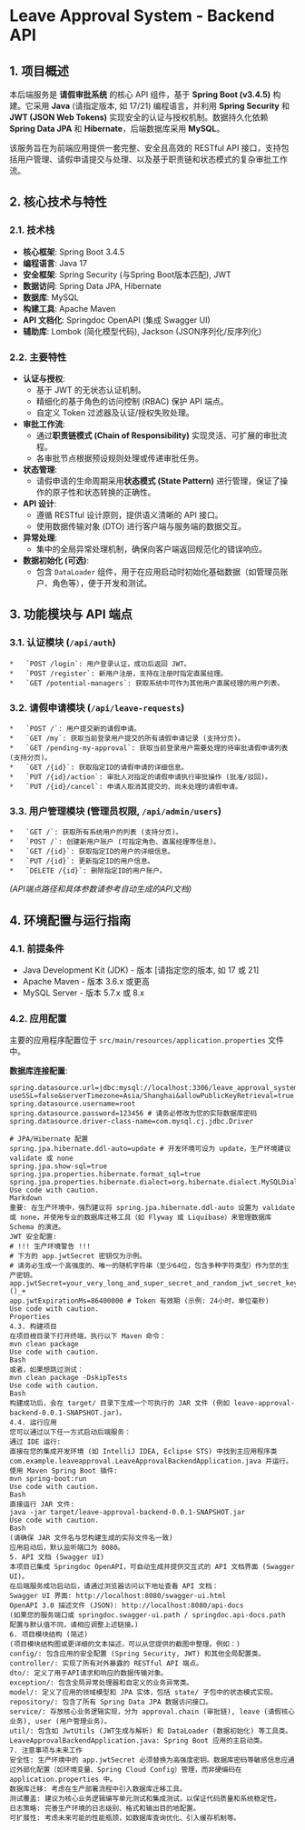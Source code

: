 # Leave Approval System - Backend API

## 1. 项目概述

本后端服务是 **请假审批系统** 的核心 API 组件，基于 **Spring Boot (v3.4.5)** 构建。它采用 **Java** (请指定版本, 如 17/21) 编程语言，并利用 **Spring Security** 和 **JWT (JSON Web Tokens)** 实现安全的认证与授权机制。数据持久化依赖 **Spring Data JPA** 和 **Hibernate**，后端数据库采用 **MySQL**。

该服务旨在为前端应用提供一套完整、安全且高效的 RESTful API 接口，支持包括用户管理、请假申请提交与处理、以及基于职责链和状态模式的复杂审批工作流。

## 2. 核心技术与特性

### 2.1. 技术栈

*   **核心框架**: Spring Boot 3.4.5
*   **编程语言**: Java 17
*   **安全框架**: Spring Security (与Spring Boot版本匹配), JWT
*   **数据访问**: Spring Data JPA, Hibernate
*   **数据库**: MySQL
*   **构建工具**: Apache Maven
*   **API 文档化**: Springdoc OpenAPI (集成 Swagger UI)
*   **辅助库**: Lombok (简化模型代码), Jackson (JSON序列化/反序列化)

### 2.2. 主要特性

*   **认证与授权**:
    *   基于 JWT 的无状态认证机制。
    *   精细化的基于角色的访问控制 (RBAC) 保护 API 端点。
    *   自定义 Token 过滤器及认证/授权失败处理。
*   **审批工作流**:
    *   通过**职责链模式 (Chain of Responsibility)** 实现灵活、可扩展的审批流程。
    *   各审批节点根据预设规则处理或传递审批任务。
*   **状态管理**:
    *   请假申请的生命周期采用**状态模式 (State Pattern)** 进行管理，保证了操作的原子性和状态转换的正确性。
*   **API 设计**:
    *   遵循 RESTful 设计原则，提供语义清晰的 API 接口。
    *   使用数据传输对象 (DTO) 进行客户端与服务端的数据交互。
*   **异常处理**:
    *   集中的全局异常处理机制，确保向客户端返回规范化的错误响应。
*   **数据初始化 (可选)**:
    *   包含 `DataLoader` 组件，用于在应用启动时初始化基础数据（如管理员账户、角色等），便于开发和测试。

## 3. 功能模块与 API 端点

### 3.1. 认证模块 (`/api/auth`)
    *   `POST /login`: 用户登录认证，成功后返回 JWT。
    *   `POST /register`: 新用户注册，支持在注册时指定直属经理。
    *   `GET /potential-managers`: 获取系统中可作为其他用户直属经理的用户列表。

### 3.2. 请假申请模块 (`/api/leave-requests`)
    *   `POST /`: 用户提交新的请假申请。
    *   `GET /my`: 获取当前登录用户提交的所有请假申请记录 (支持分页)。
    *   `GET /pending-my-approval`: 获取当前登录用户需要处理的待审批请假申请列表 (支持分页)。
    *   `GET /{id}`: 获取指定ID的请假申请的详细信息。
    *   `PUT /{id}/action`: 审批人对指定的请假申请执行审批操作 (批准/驳回)。
    *   `PUT /{id}/cancel`: 申请人取消其提交的、尚未处理的请假申请。

### 3.3. 用户管理模块 (管理员权限, `/api/admin/users`)
    *   `GET /`: 获取所有系统用户的列表 (支持分页)。
    *   `POST /`: 创建新用户账户 (可指定角色、直属经理等信息)。
    *   `GET /{id}`: 获取指定ID的用户的详细信息。
    *   `PUT /{id}`: 更新指定ID的用户信息。
    *   `DELETE /{id}`: 删除指定ID的用户账户。

_(API端点路径和具体参数请参考自动生成的API文档)_

## 4. 环境配置与运行指南

### 4.1. 前提条件

*   Java Development Kit (JDK) - 版本 [请指定您的版本, 如 17 或 21]
*   Apache Maven - 版本 3.6.x 或更高
*   MySQL Server - 版本 5.7.x 或 8.x

### 4.2. 应用配置

主要的应用程序配置位于 `src/main/resources/application.properties` 文件中。

**数据库连接配置**:
```properties
spring.datasource.url=jdbc:mysql://localhost:3306/leave_approval_system?useSSL=false&serverTimezone=Asia/Shanghai&allowPublicKeyRetrieval=true
spring.datasource.username=root
spring.datasource.password=123456 # 请务必修改为您的实际数据库密码
spring.datasource.driver-class-name=com.mysql.cj.jdbc.Driver

# JPA/Hibernate 配置
spring.jpa.hibernate.ddl-auto=update # 开发环境可设为 update，生产环境建议 validate 或 none
spring.jpa.show-sql=true
spring.jpa.properties.hibernate.format_sql=true
spring.jpa.properties.hibernate.dialect=org.hibernate.dialect.MySQLDialect
Use code with caution.
Markdown
重要: 在生产环境中，强烈建议将 spring.jpa.hibernate.ddl-auto 设置为 validate 或 none，并使用专业的数据库迁移工具（如 Flyway 或 Liquibase）来管理数据库 Schema 的演进。
JWT 安全配置:
# !!! 生产环境警告 !!!
# 下方的 app.jwtSecret 密钥仅为示例。
# 请务必生成一个高强度的、唯一的随机字符串（至少64位，包含多种字符类型）作为您的生产密钥。
app.jwtSecret=your_very_long_and_super_secret_and_random_jwt_secret_key_here_replace_this_!@#$%^&*()_+
app.jwtExpirationMs=86400000 # Token 有效期 (示例: 24小时，单位毫秒)
Use code with caution.
Properties
4.3. 构建项目
在项目根目录下打开终端，执行以下 Maven 命令：
mvn clean package
Use code with caution.
Bash
或者，如果想跳过测试：
mvn clean package -DskipTests
Use code with caution.
Bash
构建成功后，会在 target/ 目录下生成一个可执行的 JAR 文件 (例如 leave-approval-backend-0.0.1-SNAPSHOT.jar)。
4.4. 运行应用
您可以通过以下任一方式启动后端服务：
通过 IDE 运行:
直接在您的集成开发环境 (如 IntelliJ IDEA, Eclipse STS) 中找到主应用程序类 com.example.leaveapproval.LeaveApprovalBackendApplication.java 并运行。
使用 Maven Spring Boot 插件:
mvn spring-boot:run
Use code with caution.
Bash
直接运行 JAR 文件:
java -jar target/leave-approval-backend-0.0.1-SNAPSHOT.jar
Use code with caution.
Bash
(请确保 JAR 文件名与您构建生成的实际文件名一致)
应用启动后，默认监听端口为 8080。
5. API 文档 (Swagger UI)
本项目已集成 Springdoc OpenAPI，可自动生成并提供交互式的 API 文档界面 (Swagger UI)。
在后端服务成功启动后，请通过浏览器访问以下地址查看 API 文档：
Swagger UI 界面: http://localhost:8080/swagger-ui.html
OpenAPI 3.0 描述文件 (JSON): http://localhost:8080/api-docs
(如果您的服务端口或 springdoc.swagger-ui.path / springdoc.api-docs.path 配置与默认值不同，请相应调整上述链接。)
6. 项目模块结构 (简述)
(项目模块结构图或更详细的文本描述，可以从您提供的截图中整理。例如：)
config/: 包含应用的安全配置 (Spring Security, JWT) 和其他全局配置类。
controller/: 实现了所有对外暴露的 RESTful API 端点。
dto/: 定义了用于API请求和响应的数据传输对象。
exception/: 包含全局异常处理器和自定义的业务异常类。
model/: 定义了应用的领域模型和 JPA 实体，包括 state/ 子包中的状态模式实现。
repository/: 包含了所有 Spring Data JPA 数据访问接口。
service/: 存放核心业务逻辑实现，分为 approval.chain (审批链), leave (请假核心业务), user (用户管理业务)。
util/: 包含如 JwtUtils (JWT生成与解析) 和 DataLoader (数据初始化) 等工具类。
LeaveApprovalBackendApplication.java: Spring Boot 应用的主启动类。
7. 注意事项与未来工作
安全性: 生产环境中的 app.jwtSecret 必须替换为高强度密钥。数据库密码等敏感信息应通过外部化配置（如环境变量、Spring Cloud Config）管理，而非硬编码在 application.properties 中。
数据库迁移: 考虑在生产部署流程中引入数据库迁移工具。
测试覆盖: 建议为核心业务逻辑编写单元测试和集成测试，以保证代码质量和系统稳定性。
日志策略: 完善生产环境的日志级别、格式和输出目的地配置。
可扩展性: 考虑未来可能的性能瓶颈，如数据库查询优化、引入缓存机制等。